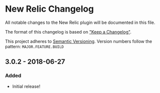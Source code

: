 # New Relic Changelog

All notable changes to the New Relic plugin will be documented in this file.

The format of this changelog is based on ["Keep a Changelog"](http://keepachangelog.com/).

This project adheres to [Semantic Versioning](http://semver.org/). Version numbers follow the pattern: `MAJOR.FEATURE.BUILD`


## 3.0.2 - 2018-06-27

### Added

- Initial release!
